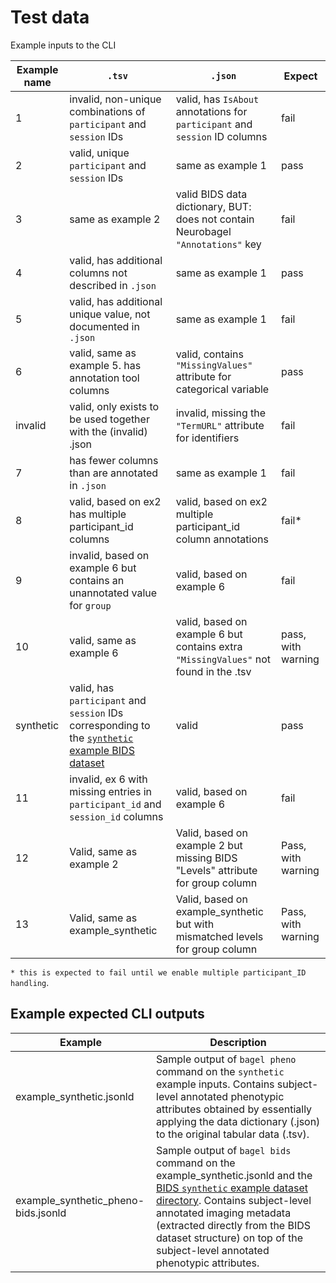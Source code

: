 # Test data

Example inputs to the CLI

| Example name | `.tsv`                                                                                                                                                                   | `.json`                                                                              | Expect             |
|--------------|--------------------------------------------------------------------------------------------------------------------------------------------------------------------------|--------------------------------------------------------------------------------------|--------------------|
| 1            | invalid, non-unique combinations of `participant` and `session` IDs                                                                                                      | valid, has `IsAbout` annotations for `participant` and `session` ID columns          | fail               |
| 2            | valid, unique `participant` and `session` IDs                                                                                                                            | same as example 1                                                                    | pass               |
| 3            | same as example 2                                                                                                                                                        | valid BIDS data dictionary, BUT: does not contain Neurobagel `"Annotations"` key     | fail               |
| 4            | valid, has additional columns not described in `.json`                                                                                                                   | same as example 1                                                                    | pass               |
| 5            | valid, has additional unique value, not documented in `.json`                                                                                                            | same as example 1                                                                    | fail               |
| 6            | valid, same as example 5. has annotation tool columns                                                                                                                    | valid, contains `"MissingValues"` attribute for categorical variable                 | pass               |
| invalid      | valid, only exists to be used together with the (invalid) .json                                                                                                          | invalid, missing the `"TermURL"` attribute for identifiers                           | fail               |
| 7            | has fewer columns than are annotated in `.json`                                                                                                                          | same as example 1                                                                    | fail               |
| 8            | valid, based on ex2 has multiple participant_id columns                                                                                                                  | valid, based on ex2 multiple participant_id column annotations                       | fail*              |
| 9            | invalid, based on example 6 but contains an unannotated value for `group`                                                                                                | valid, based on example 6                                                            | fail               |
| 10           | valid, same as example 6                                                                                                                                                 | valid, based on example 6 but contains extra `"MissingValues"` not found in the .tsv | pass, with warning |
| synthetic    | valid, has `participant` and `session` IDs corresponding to the [`synthetic` example BIDS dataset](https://github.com/bids-standard/bids-examples/tree/master/synthetic) | valid                                                                                | pass               |
| 11           | invalid, ex 6 with missing entries in `participant_id` and `session_id` columns                                                                                          | valid, based on example 6                                                            | fail               |
| 12           | Valid, same as example 2                                                                                                                                                 | Valid, based on example 2 but missing BIDS "Levels" attribute for group column       | Pass, with warning |
| 13           | Valid, same as example_synthetic                                                                                                                                         | Valid, based on example_synthetic but with mismatched levels for group column        | Pass, with warning |

`* this is expected to fail until we enable multiple participant_ID handling`.

## Example expected CLI outputs

| Example                             | Description                                                                                                                                                                                                                                                                                                                                                           |
|-------------------------------------|-----------------------------------------------------------------------------------------------------------------------------------------------------------------------------------------------------------------------------------------------------------------------------------------------------------------------------------------------------------------------|
| example_synthetic.jsonld            | Sample output of `bagel pheno` command on the `synthetic` example inputs. Contains subject-level annotated phenotypic attributes obtained by essentially applying the data dictionary (.json) to the original tabular data (.tsv).                                                                                                                                    |
| example_synthetic_pheno-bids.jsonld | Sample output of `bagel bids` command on the example_synthetic.jsonld and the [BIDS `synthetic` example dataset directory](https://github.com/bids-standard/bids-examples/tree/master/synthetic). Contains subject-level annotated imaging metadata (extracted directly from the BIDS dataset structure) on top of the subject-level annotated phenotypic attributes. |
